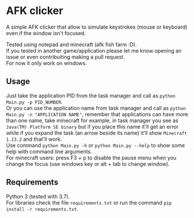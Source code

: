 # AFK clicker

A simple AFK clicker that allow to simulate keystrokes (mouse or keyboard) even if the window isn't focused.

Tested using notepad and minecraft (afk fish farm :D).  
If you tested in another game/application please let me know opening an issue or even contribuiting making a pull request.  
For now it only work on windows.

## Usage

Just take the application PID from the task manager and call as `python Main.py -p PID_NUMBER`.  
Or you can use the application name from task manager and call as `python Main.py -n "APPLICATION NAME"`, remember that applications can have more than one name, take minecraft for example, in task manager you see as `Java(TM) Platform SE binary` but if you place this name it'll get an error while if you expand the task (an arrow beside its name) it'll show `Minecraft 1.13.2` and that'll work.  
Use command `python Main.py -h` or `python Main.py --help` to show some help with command line arguments.  
For minecraft users: press F3 + p to disable the pause menu when you change the focus (use windows key or alt + tab to change window).

## Requirements

Python 3 (tested with 3.7).  
For libraries check the file `requirements.txt` or run the command `pip install -r requirements.txt`.